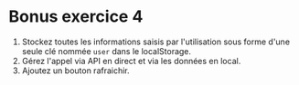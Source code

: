 # Bonus exercice 4

1. Stockez toutes les informations saisis par l'utilisation sous forme d'une seule clé nommée `user` dans le localStorage.
2. Gérez l'appel via API en direct et via les données en local.
3. Ajoutez un bouton rafraichir.